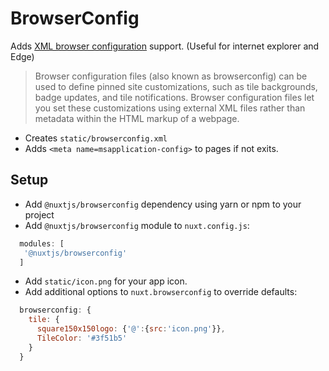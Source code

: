 # BrowserConfig
Adds [XML browser configuration](https://msdn.microsoft.com/en-us/library/bg183312\(v=vs.85\).aspx) support.
(Useful for internet explorer and Edge)

> Browser configuration files (also known as browserconfig) can be used to define pinned site customizations,
> such as tile backgrounds, badge updates, and tile notifications. Browser configuration files let you set
> these customizations using external XML files rather than metadata within the HTML markup of a webpage.

- Creates `static/browserconfig.xml`
- Adds `<meta name=msapplication-config>` to pages if not exits.

## Setup
- Add `@nuxtjs/browserconfig` dependency using yarn or npm to your project
- Add `@nuxtjs/browserconfig` module to `nuxt.config.js`:
```js
  modules: [
   '@nuxtjs/browserconfig'
  ]
````
- Add `static/icon.png` for your app icon.
- Add additional options to `nuxt.browserconfig` to override defaults:
```js
  browserconfig: {
    tile: {
      square150x150logo: {'@':{src:'icon.png'}},
      TileColor: '#3f51b5'
    }
  }
```
